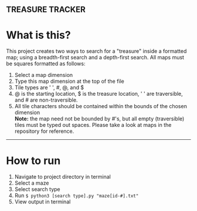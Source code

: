 TREASURE TRACKER
--------------------
# What is this?
This project creates two ways to search for a "treasure" inside a formatted map; using a breadth-first search and a depth-first search. All maps must be squares formatted as follows:
1) Select a map dimension
2) Type this map dimension at the top of the file
3) Tile types are ' ', #, @, and $
3) @ is the starting location, $ is the treasure location, ' ' are traversible, and # are non-traversible.
4) All tile characters should be contained within the bounds of the chosen dimension  
**Note:** the map need not be bounded by #'s, but all empty (traversible) tiles must be typed out spaces. Please take a look at maps in the repository for reference. 
--------------------
# How to run
1) Navigate to project directory in terminal
2) Select a maze
3) Select search type
3) Run `$ python3 [search type].py "maze[id-#].txt"`
4) View output in terminal
